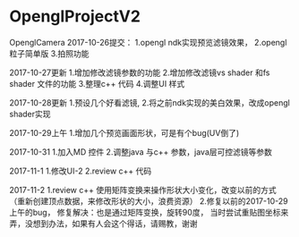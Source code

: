 # OpenglProjectV2
OpenglCamera
2017-10-26提交：
1.opengl ndk实现预览滤镜效果，
2.opengl 粒子简单版
3.拍照功能


2017-10-27更新
1.增加修改滤镜参数的功能
2.增加修改滤镜vs shader 和fs shader 文件的功能
3.整理c++ 代码
4.调整UI 样式



2017-10-28更新
1.预设几个好看滤镜,
2.将之前ndk实现的美白效果，改成opengl shader实现



2017-10-29上午
1.增加几个预览画面形状，可是有个bug(UV倒了)

2017-10-31
1.加入MD 控件
2.调整java 与c++ 参数，java层可控滤镜等参数

2017-11-1
1.修改UI-2
2.review c++ 代码

2017-11-2
1.review c++ 使用矩阵变换来操作形状大小变化，改变以前的方式（重新创建顶点数据，来修改形状的大小，浪费资源）
2.修复以前的2017-10-29上午的bug，
 修复解决：也是通过矩阵变换，旋转90度，
 当时尝试重贴图坐标来弄，没想到办法，如果有人会这个得话，请赐教，谢谢





